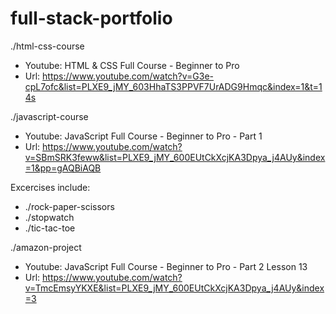# full-stack-portfolio

./html-css-course
- Youtube: HTML & CSS Full Course - Beginner to Pro
- Url: https://www.youtube.com/watch?v=G3e-cpL7ofc&list=PLXE9_jMY_603HhaTS3PPVF7UrADG9Hmqc&index=1&t=14s

./javascript-course
- Youtube: JavaScript Full Course - Beginner to Pro - Part 1
- Url: https://www.youtube.com/watch?v=SBmSRK3feww&list=PLXE9_jMY_600EUtCkXcjKA3Dpya_j4AUy&index=1&pp=gAQBiAQB

Excercises include:
- ./rock-paper-scissors
- ./stopwatch
- ./tic-tac-toe

./amazon-project
- Youtube: JavaScript Full Course - Beginner to Pro - Part 2 Lesson 13
- Url: https://www.youtube.com/watch?v=TmcEmsyYKXE&list=PLXE9_jMY_600EUtCkXcjKA3Dpya_j4AUy&index=3